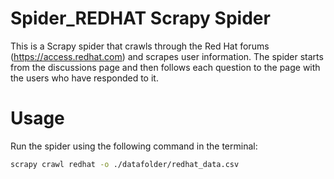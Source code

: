 # Spider_REDHAT Scrapy Spider
This is a Scrapy spider that crawls through the Red Hat forums (https://access.redhat.com) and scrapes user information. The spider starts from the discussions page and then follows each question to the page with the users who have responded to it.

# Usage
Run the spider using the following command in the terminal:
```bash
scrapy crawl redhat -o ./datafolder/redhat_data.csv
```
